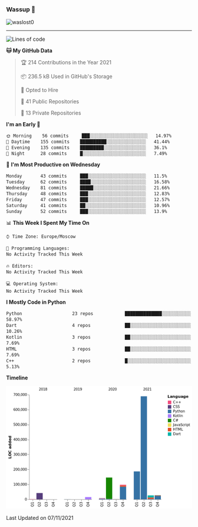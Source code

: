 ### Wassup 👋

<p align="left"> <img src="https://komarev.com/ghpvc/?username=waslost0" alt="waslost0" /></p>

---
<!--START_SECTION:waka-->
![Lines of code](https://img.shields.io/badge/From%20Hello%20World%20I%27ve%20Written-1.2%20million%20lines%20of%20code-blue)

**🐱 My GitHub Data** 

> 🏆 214 Contributions in the Year 2021
 > 
> 📦 236.5 kB Used in GitHub's Storage 
 > 
> 💼 Opted to Hire
 > 
> 📜 41 Public Repositories 
 > 
> 🔑 13 Private Repositories  
 > 
**I'm an Early 🐤** 

```text
🌞 Morning    56 commits     ███░░░░░░░░░░░░░░░░░░░░░░   14.97% 
🌆 Daytime    155 commits    ██████████░░░░░░░░░░░░░░░   41.44% 
🌃 Evening    135 commits    █████████░░░░░░░░░░░░░░░░   36.1% 
🌙 Night      28 commits     █░░░░░░░░░░░░░░░░░░░░░░░░   7.49%

```
📅 **I'm Most Productive on Wednesday** 

```text
Monday       43 commits     ███░░░░░░░░░░░░░░░░░░░░░░   11.5% 
Tuesday      62 commits     ████░░░░░░░░░░░░░░░░░░░░░   16.58% 
Wednesday    81 commits     █████░░░░░░░░░░░░░░░░░░░░   21.66% 
Thursday     48 commits     ███░░░░░░░░░░░░░░░░░░░░░░   12.83% 
Friday       47 commits     ███░░░░░░░░░░░░░░░░░░░░░░   12.57% 
Saturday     41 commits     ██░░░░░░░░░░░░░░░░░░░░░░░   10.96% 
Sunday       52 commits     ███░░░░░░░░░░░░░░░░░░░░░░   13.9%

```


📊 **This Week I Spent My Time On** 

```text
⌚︎ Time Zone: Europe/Moscow

💬 Programming Languages: 
No Activity Tracked This Week

🔥 Editors: 
No Activity Tracked This Week

💻 Operating System: 
No Activity Tracked This Week

```

**I Mostly Code in Python** 

```text
Python                   23 repos            ██████████████░░░░░░░░░░░   58.97% 
Dart                     4 repos             ██░░░░░░░░░░░░░░░░░░░░░░░   10.26% 
Kotlin                   3 repos             ██░░░░░░░░░░░░░░░░░░░░░░░   7.69% 
HTML                     3 repos             ██░░░░░░░░░░░░░░░░░░░░░░░   7.69% 
C++                      2 repos             █░░░░░░░░░░░░░░░░░░░░░░░░   5.13%

```


**Timeline**

![Chart not found](https://raw.githubusercontent.com/waslost0/waslost0/master/charts/bar_graph.png) 


 Last Updated on 07/11/2021
<!--END_SECTION:waka-->

